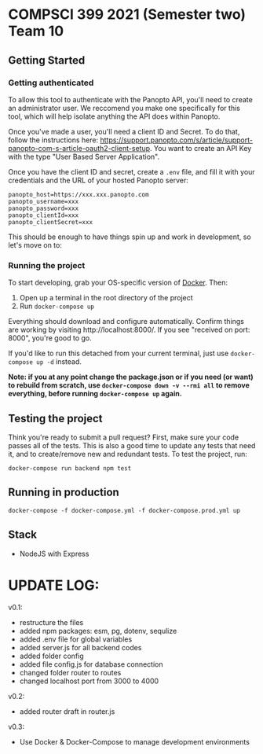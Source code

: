 # COMPSCI 399 2021 (Semester two) Team 10

## Getting Started

### Getting authenticated

To allow this tool to authenticate with the Panopto API, you'll need to create an administrator user. We reccomend you make one specifically for this tool, which will help isolate anything the API does within Panopto.

Once you've made a user, you'll need a client ID and Secret. To do that, follow the instructions here: https://support.panopto.com/s/article/support-panopto-com-s-article-oauth2-client-setup. You want to create an API Key with the type "User Based Server Application".

Once you have the client ID and secret, create a `.env` file, and fill it with your credentials and the URL of your hosted Panopto server:

```
panopto_host=https://xxx.xxx.panopto.com
panopto_username=xxx
panopto_password=xxx
panopto_clientId=xxx
panopto_clientSecret=xxx
```

This should be enough to have things spin up and work in development, so let's move on to:

### Running the project

To start developing, grab your OS-specific version of [Docker](https://www.docker.com/get-started). Then:

1. Open up a terminal in the root directory of the project
2. Run `docker-compose up`

Everything should download and configure automatically. Confirm things are working by visiting http://localhost:8000/. If you see "received on port: 8000", you're good to go.

If you'd like to run this detached from your current terminal, just use `docker-compose up -d` instead.

**Note: if you at any point change the package.json or if you need (or want) to rebuild from scratch, use `docker-compose down -v --rmi all` to remove everything, before running `docker-compose up` again.**


## Testing the project

Think you're ready to submit a pull request? First, make sure your code passes all of the tests. This is also a good time to update any tests that need it, and to create/remove new and redundant tests. To test the project, run:

```
docker-compose run backend npm test
```

## Running in production

```
docker-compose -f docker-compose.yml -f docker-compose.prod.yml up
```

## Stack

- NodeJS with Express

# UPDATE LOG:

v0.1:
- restructure the files
- added npm packages: esm, pg, dotenv, sequlize
- added .env file for global variables
- added server.js for all backend codes
- added folder config
- added file config.js for database connection
- changed folder router to routes
- changed localhost port from 3000 to 4000

v0.2:
- added router draft in router.js

v0.3:
- Use Docker & Docker-Compose to manage development environments